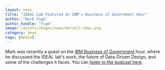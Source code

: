 ```yaml
---
layout: news
title: "IDEAL Lab Featured on IBM's Business of Government Hour"
author: "Mark Fuge"
author_handle: "fuge"
image: /assets/images/news/default-news.png
category: news
tags: [media]
---
```


Mark was recently a guest on the [IBM Business of Government](http://www.businessofgovernment.org/) hour, where he discussed the IDEAL lab's work, the future of Data-Driven Design, and some of the challenges it faces. You can [listen to the podcast here](http://www.businessofgovernment.org/interview/mark-fuge). 
